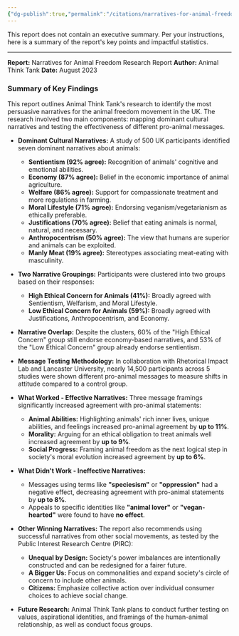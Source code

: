 ```yaml
---
{"dg-publish":true,"permalink":"/citations/narratives-for-animal-freedom-research-report-animal-think-tank/","created":"2025-10-23T15:03:17.959+01:00","updated":"2025-10-23T15:03:17.959+01:00"}
---
```



This report does not contain an executive summary. Per your instructions, here is a summary of the report's key points and impactful statistics.

***

**Report:** Narratives for Animal Freedom Research Report
**Author:** Animal Think Tank
**Date:** August 2023

### Summary of Key Findings

This report outlines Animal Think Tank's research to identify the most persuasive narratives for the animal freedom movement in the UK. The research involved two main components: mapping dominant cultural narratives and testing the effectiveness of different pro-animal messages.

*   **Dominant Cultural Narratives:** A study of 500 UK participants identified seven dominant narratives about animals:
    *   **Sentientism (92% agree):** Recognition of animals' cognitive and emotional abilities.
    *   **Economy (87% agree):** Belief in the economic importance of animal agriculture.
    *   **Welfare (86% agree):** Support for compassionate treatment and more regulations in farming.
    *   **Moral Lifestyle (71% agree):** Endorsing veganism/vegetarianism as ethically preferable.
    *   **Justifications (70% agree):** Belief that eating animals is normal, natural, and necessary.
    *   **Anthropocentrism (50% agree):** The view that humans are superior and animals can be exploited.
    *   **Manly Meat (19% agree):** Stereotypes associating meat-eating with masculinity.

*   **Two Narrative Groupings:** Participants were clustered into two groups based on their responses:
    *   **High Ethical Concern for Animals (41%):** Broadly agreed with Sentientism, Welfarism, and Moral Lifestyle.
    *   **Low Ethical Concern for Animals (59%):** Broadly agreed with Justifications, Anthropocentrism, and Economy.

*   **Narrative Overlap:** Despite the clusters, 60% of the "High Ethical Concern" group still endorse economy-based narratives, and 53% of the "Low Ethical Concern" group already endorse sentientism.

*   **Message Testing Methodology:** In collaboration with Rhetorical Impact Lab and Lancaster University, nearly 14,500 participants across 5 studies were shown different pro-animal messages to measure shifts in attitude compared to a control group.

*   **What Worked - Effective Narratives:** Three message framings significantly increased agreement with pro-animal statements:
    *   **Animal Abilities:** Highlighting animals' rich inner lives, unique abilities, and feelings increased pro-animal agreement by **up to 11%**.
    *   **Morality:** Arguing for an ethical obligation to treat animals well increased agreement by **up to 9%**.
    *   **Social Progress:** Framing animal freedom as the next logical step in society's moral evolution increased agreement by **up to 6%**.

*   **What Didn't Work - Ineffective Narratives:**
    *   Messages using terms like **"speciesism"** or **"oppression"** had a negative effect, decreasing agreement with pro-animal statements by **up to 8%**.
    *   Appeals to specific identities like **"animal lover"** or **"vegan-hearted"** were found to have **no effect**.

*   **Other Winning Narratives:** The report also recommends using successful narratives from other social movements, as tested by the Public Interest Research Centre (PIRC):
    *   **Unequal by Design:** Society's power imbalances are intentionally constructed and can be redesigned for a fairer future.
    *   **A Bigger Us:** Focus on commonalities and expand society's circle of concern to include other animals.
    *   **Citizens:** Emphasize collective action over individual consumer choices to achieve social change.

*   **Future Research:** Animal Think Tank plans to conduct further testing on values, aspirational identities, and framings of the human-animal relationship, as well as conduct focus groups.
